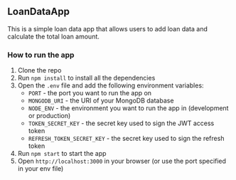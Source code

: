 ## LoanDataApp

This is a simple loan data app that allows users to add loan data and calculate the total loan amount.

### How to run the app

1. Clone the repo
2. Run `npm install` to install all the dependencies
3. Open the `.env` file and add the following environment variables:
    - `PORT` - the port you want to run the app on
    - `MONGODB_URI` - the URI of your MongoDB database
    - `NODE_ENV` - the environment you want to run the app in (development or production)
    - `TOKEN_SECRET_KEY` - the secret key used to sign the JWT access token
    - `REFRESH_TOKEN_SECRET_KEY` - the secret key used to sign the refresh token
4. Run `npm start` to start the app
5. Open `http://localhost:3000` in your browser (or use the port specified in your env file) 